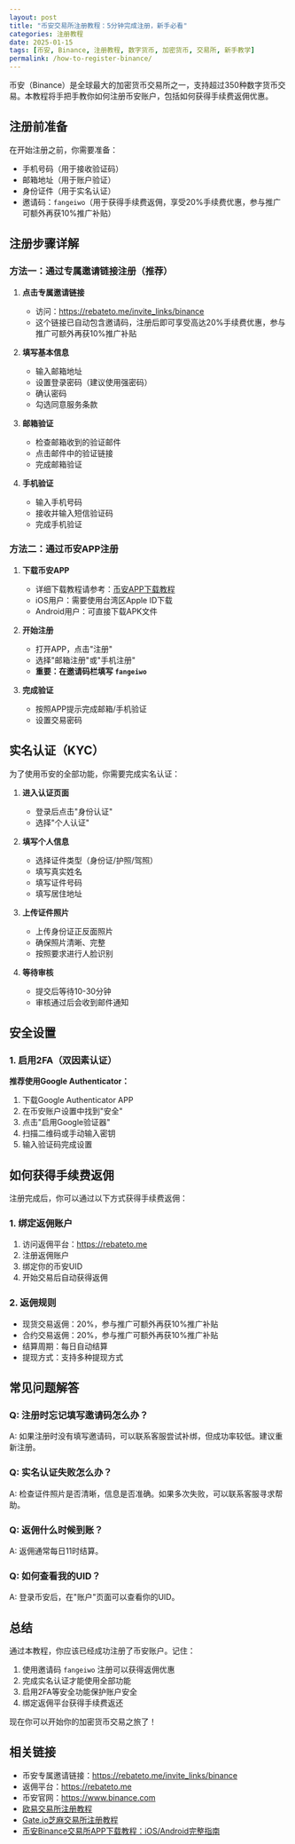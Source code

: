 ```yaml
---
layout: post
title: "币安交易所注册教程：5分钟完成注册，新手必看"
categories: 注册教程
date: 2025-01-15
tags: [币安, Binance, 注册教程, 数字货币, 加密货币, 交易所, 新手教学]
permalink: /how-to-register-binance/
---
```


币安（Binance）是全球最大的加密货币交易所之一，支持超过350种数字货币交易。本教程将手把手教你如何注册币安账户，包括如何获得手续费返佣优惠。

## 注册前准备

在开始注册之前，你需要准备：
- 手机号码（用于接收验证码）
- 邮箱地址（用于账户验证）
- 身份证件（用于实名认证）
- 邀请码：`fangeiwo`（用于获得手续费返佣，享受20%手续费优惠，参与推广可额外再获10%推广补贴）

## 注册步骤详解

### 方法一：通过专属邀请链接注册（推荐）

1. **点击专属邀请链接**
   - 访问：<https://rebateto.me/invite_links/binance>
   - 这个链接已自动包含邀请码，注册后即可享受高达20%手续费优惠，参与推广可额外再获10%推广补贴

2. **填写基本信息**
   - 输入邮箱地址
   - 设置登录密码（建议使用强密码）
   - 确认密码
   - 勾选同意服务条款

3. **邮箱验证**
   - 检查邮箱收到的验证邮件
   - 点击邮件中的验证链接
   - 完成邮箱验证

4. **手机验证**
   - 输入手机号码
   - 接收并输入短信验证码
   - 完成手机验证

### 方法二：通过币安APP注册

1. **下载币安APP**
   - 详细下载教程请参考：[币安APP下载教程](/how-to-download-binance/)
   - iOS用户：需要使用台湾区Apple ID下载
   - Android用户：可直接下载APK文件

2. **开始注册**
   - 打开APP，点击"注册"
   - 选择"邮箱注册"或"手机注册"
   - **重要：在邀请码栏填写 `fangeiwo`**

3. **完成验证**
   - 按照APP提示完成邮箱/手机验证
   - 设置交易密码

## 实名认证（KYC）

为了使用币安的全部功能，你需要完成实名认证：

1. **进入认证页面**
   - 登录后点击"身份认证"
   - 选择"个人认证"

2. **填写个人信息**
   - 选择证件类型（身份证/护照/驾照）
   - 填写真实姓名
   - 填写证件号码
   - 填写居住地址

3. **上传证件照片**
   - 上传身份证正反面照片
   - 确保照片清晰、完整
   - 按照要求进行人脸识别

4. **等待审核**
   - 提交后等待10-30分钟
   - 审核通过后会收到邮件通知

## 安全设置

### 1. 启用2FA（双因素认证）

**推荐使用Google Authenticator：**

1. 下载Google Authenticator APP
2. 在币安账户设置中找到"安全"
3. 点击"启用Google验证器"
4. 扫描二维码或手动输入密钥
5. 输入验证码完成设置

## 如何获得手续费返佣

注册完成后，你可以通过以下方式获得手续费返佣：

### 1. 绑定返佣账户

1. 访问返佣平台：<https://rebateto.me>
2. 注册返佣账户
3. 绑定你的币安UID
4. 开始交易后自动获得返佣

### 2. 返佣规则

- 现货交易返佣：20%，参与推广可额外再获10%推广补贴
- 合约交易返佣：20%，参与推广可额外再获10%推广补贴
- 结算周期：每日自动结算
- 提现方式：支持多种提现方式

## 常见问题解答

### Q: 注册时忘记填写邀请码怎么办？
A: 如果注册时没有填写邀请码，可以联系客服尝试补绑，但成功率较低。建议重新注册。

### Q: 实名认证失败怎么办？
A: 检查证件照片是否清晰，信息是否准确。如果多次失败，可以联系客服寻求帮助。

### Q: 返佣什么时候到账？
A: 返佣通常每日11时结算。

### Q: 如何查看我的UID？
A: 登录币安后，在"账户"页面可以查看你的UID。

## 总结

通过本教程，你应该已经成功注册了币安账户。记住：

1. 使用邀请码 `fangeiwo` 注册可以获得返佣优惠
2. 完成实名认证才能使用全部功能
3. 启用2FA等安全功能保护账户安全
4. 绑定返佣平台获得手续费返还

现在你可以开始你的加密货币交易之旅了！

## 相关链接

- 币安专属邀请链接：<https://rebateto.me/invite_links/binance>
- 返佣平台：<https://rebateto.me>
- 币安官网：<https://www.binance.com>
- [欧易交易所注册教程](/how-to-register-okx/)
- [Gate.io芝麻交易所注册教程](/how-to-register-gateio/)
- [币安Binance交易所APP下载教程：iOS/Android完整指南](/how-to-download-binance/)

